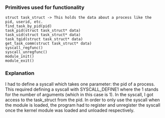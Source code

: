 ### Primitives used for functionality
    struct task_struct -> This holds the data about a process like the pid, userid, etc.
    find_task_by_pid(pid)
    task_pid(struct task_struct* data)
    task_uid(struct task_struct* data)
    task_tgid(struct task_struct* data)
    get_task_comm(struct task_struct* data)
    syscall_regfunc()
    syscall_unregfunc()
    module_init()
    module_exit()


### Explanation

I had to define a syscall which takes one parameter: the pid of a process. This required defining a syscall with SYSCALL_DEFINE1 where the 1 stands for the number of arguments (which in this case is 1). In the syscall, I got access to the task_struct from the pid. In order to only use the syscall when the module is loaded, the program had to register and unregister the syscall once the kernel module was loaded and unloaded respectively.